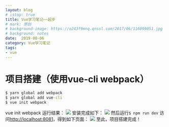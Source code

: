 ```yaml
---
layout: blog
# istop: true
title: Vue学习笔记——起步
# mark: 原创
# background-image: https://o243f9mnq.qnssl.com/2017/06/116099051.jpg
# background: notes
date:  2019-08-06
category: Vue学习笔记
tags:
- vue
---
```


# 项目搭建（使用vue-cli webpack）
```cmd
$ yarn global add webpack  
$ yarn global add vue-cli
$ vue init webpack
```
vue init webpack 运行结果：
![][01]
安装完成如下：
![][02]
然后运行`$ npm run dev`
访问<http://localhost:8081>，得到如下页面：
![][03]
至此，项目搭建完成！



[01]: https://i.postimg.cc/SN6NNL0Y/2019-08-06-img-01.png
[02]: https://i.postimg.cc/SN6NNL0Y/2019-08-06-img-02.png
[03]: https://i.postimg.cc/SN6NNL0Y/2019-08-06-img-03.png